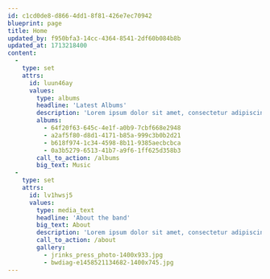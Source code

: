 ```yaml
---
id: c1cd0de8-d866-4dd1-8f81-426e7ec70942
blueprint: page
title: Home
updated_by: f950bfa3-14cc-4364-8541-2df60b084b8b
updated_at: 1713218400
content:
  -
    type: set
    attrs:
      id: luun46ay
      values:
        type: albums
        headline: 'Latest Albums'
        description: 'Lorem ipsum dolor sit amet, consectetur adipiscing elit neque, ipsum, dui nibh ut risus et tristique non.'
        albums:
          - 64f20f63-645c-4e1f-a0b9-7cbf668e2948
          - a2af5f80-d8d1-4171-b85a-999c3b0b2d21
          - b618f974-1c34-4598-8b11-9385aecbcbca
          - 0a3b5279-6513-41b7-a9f6-1ff625d358b3
        call_to_action: /albums
        big_text: Music
  -
    type: set
    attrs:
      id: lv1hwsj5
      values:
        type: media_text
        headline: 'About the band'
        big_text: About
        description: 'Lorem ipsum dolor sit amet, consectetur adipiscing elit. Neque, ipsum, dui nibh ut risus et tristique non ultrices. Cras massa eget mauris pharetra diam quis leo, sit. Non non accumsan nunc aliquam cursus faucibus.'
        call_to_action: /about
        gallery:
          - jrinks_press_photo-1400x933.jpg
          - bwdiag-e1458521134682-1400x745.jpg
---
```

